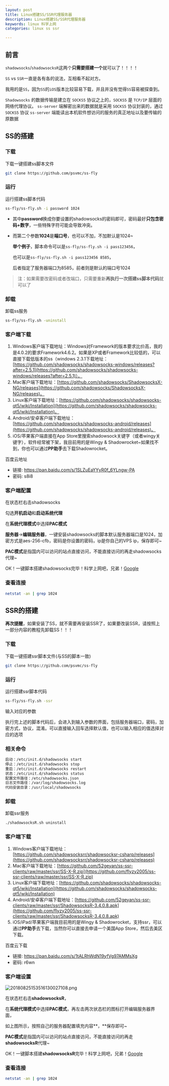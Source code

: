 ```yaml
---
layout: post
title: Linux搭建SS/SSR代理服务器
description: Linux搭建SS/SSR代理服务器
keywords: linux 科学上网
categories: linux ss ssr

---
```




## 前言

`shadowsocks`/`shadowsocksR`这两个**只需要搭建一个**就可以了！！！！

`SS` vs `SSR`一直是各有各的说法，互相看不起对方。

我用的是`SS`，因为`SS`的`iOS`版本比较容易下载，并且并没有觉得`SS`容易被探查到。



`Shadowsocks` 的数据传输是建立在 `SOCKS5` 协议之上的，`SOCKS5` 是 `TCP/IP` 层面的网络代理协议。 `ss-server` 端解密出来的数据就是采用 `SOCKS5` 协议封装的，通过 `SOCKS5` 协议 `ss-server` 端能读出本机软件想访问的服务的真正地址以及要传输的原数据



## SS的搭建

### 下载

下载一键搭建ss脚本文件

```bash
git clone https://github.com/psvmc/ss-fly
```

### 运行

运行搭建ss脚本代码

```bash
ss-fly/ss-fly.sh -i password 1024
```

+ 其中**password**换成你要设置的shadowsocks的密码即可，密码最好**只包含密码+数字**，一些特殊字符可能会导致冲突。

+ 而第二个参数**1024**是**端口号**，也可以不加，不加默认是1024~

  **举个例子**，脚本命令可以是`ss-fly/ss-fly.sh -i pass123456`，

  也可以是`ss-fly/ss-fly.sh -i pass123456 8585`，

  后者指定了服务器端口为8585，前者则是默认的端口号1024

>  注：如果需要改密码或者改端口，只需要重新**再执行一次搭建ss脚本代码**就可以了

### 卸载

卸载ss服务

```bash
ss-fly/ss-fly.sh -uninstall
```

### 客户端下载

1. Windows客户端下载地址：Windows对Framework的版本要求比价高，我的是4.0.2的要求Framework4.6.2。如果是XP或者Framework比较低的，可以直接下载低版本的ss（windows 2.3.1下载地址：[https://github.com/shadowsocks/shadowsocks-windows/releases?after=2.5.1](https://github.com/shadowsocks/shadowsocks-windows/releases?after=2.5.1)）。  
2. Mac客户端下载地址：[https://github.com/shadowsocks/ShadowsocksX-NG/releases](https://github.com/shadowsocks/ShadowsocksX-NG/releases)。  
3. Linux客户端下载地址：[https://github.com/shadowsocks/shadowsocks-qt5/wiki/Installation](https://github.com/shadowsocks/shadowsocks-qt5/wiki/Installation)。  
4. Android/安卓客户端下载地址：[https://github.com/shadowsocks/shadowsocks-android/releases](https://github.com/shadowsocks/shadowsocks-android/releases)。  
5. iOS/苹果客户端直接在App Store里搜索shadowsock关键字（或者wingy关键字），软件经常被下架，我目前用的是Wingy & Shadowrocket~如果找不到，你也可以通过**PP助手**去下载Shadowrocket。

百度云地址 

+ 链接: https://pan.baidu.com/s/1SLZuEaYYyR0f_6YLngw-PA 
+ 密码: s8i8

### 客户端配置

在状态栏右击shadowsocks

勾选**开机启动**和**启动系统代理**

在**系统代理模式**中选择**PAC模式**

**服务器**->**编辑服务器**，一键安装shadowsocks的脚本默认服务器端口是1024，加密方式是aes-256-cfb，密码是你设置的密码，ip是你自己的VPS ip，保存即可~  

**PAC模式**是指国内可以访问的站点直接访问，不能直接访问的再走shadowsocks代理~  

OK！一键脚本搭建shadowsocks完毕！科学上网吧，兄弟！[Google](https://www.google.com/)



### 查看连接

```bash
netstat -an | grep 1024
```



## SSR的搭建

**再次提醒**，如果安装了SS，就不需要再安装SSR了，如果要改装SSR，请按照上一部分内容的教程先卸载SS！！！

### 下载

下载一键搭建ssr脚本文件(与SS的脚本一致)

```bash
git clone https://github.com/psvmc/ss-fly
```

### 运行

运行搭建ssr脚本代码

```bash
ss-fly/ss-fly.sh -ssr
```

输入对应的参数

执行完上述的脚本代码后，会进入到输入参数的界面，包括服务器端口，密码，加密方式，协议，混淆。可以直接输入回车选择默认值，也可以输入相应的值选择对应的选项

### 相关命令

```bash
启动：/etc/init.d/shadowsocks start
停止：/etc/init.d/shadowsocks stop
重启：/etc/init.d/shadowsocks restart
状态：/etc/init.d/shadowsocks status
配置文件路径：/etc/shadowsocks.json
日志文件路径：/var/log/shadowsocks.log
代码安装目录：/usr/local/shadowsocks
```

### 卸载

卸载ssr服务

```bash
./shadowsocksR.sh uninstall
```

### 客户端下载

1. Windows客户端下载地址：[https://github.com/shadowsocksrr/shadowsocksr-csharp/releases](https://github.com/shadowsocksrr/shadowsocksr-csharp/releases)  
2. Mac客户端下载地址：[https://github.com/52geyan/ss-ssr-clients/raw/master/ssr/SS-X-R.zip](https://github.com/flyzy2005/ss-ssr-clients/raw/master/ssr/SS-X-R.zip)  
3. Linux客户端下载地址：[https://github.com/shadowsocks/shadowsocks-qt5/wiki/Installation](https://github.com/shadowsocks/shadowsocks-qt5/wiki/Installation)  
4. Android/安卓客户端下载地址：[https://github.com/52geyan/ss-ssr-clients/raw/master/ssr/ShadowsocksR-3.4.0.8.apk](https://github.com/flyzy2005/ss-ssr-clients/raw/master/ssr/ShadowsocksR-3.4.0.8.apk)  
5. iOS/iPad/苹果客户端我目前用的是Wingy & Shadowrocket，支持ssr，可以通过**PP助手**去下载，当然你可以直接去申请一个美国App Store，然后去美区下载。

百度云下载

+ 链接: https://pan.baidu.com/s/1tALRhWdN19yfVg97AMMsXg 
+ 密码: r6wn

### 客户端设置

![20180825153516130027108.png](http://image.psvmc.cn/20180825153516130027108.png)

在状态栏右击**shadowsocksR**，

在**系统代理模式**中选择**PAC模式**，再左击两次状态栏的图标打开编辑服务器界面，

如上图所示，按照自己的服务器配置填充内容**，**保存即可~  

**PAC模式**是指国内可以访问的站点直接访问，不能直接访问的再走**shadowsocksR**代理~  

OK！一键脚本搭建**shadowsocksR**完毕！科学上网吧，兄弟！[Google](https://www.google.com/)

### 查看连接

```bash
netstat -an | grep 1024
```
